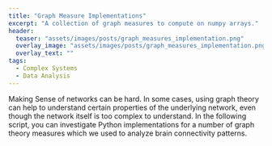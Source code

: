 ```yaml
---
title: "Graph Measure Implementations"
excerpt: "A collection of graph measures to compute on numpy arrays."
header:
  teaser: "assets/images/posts/graph_measures_implementation.png"
  overlay_image: "assets/images/posts/graph_measures_implementation.png"
  overlay_text: ""
tags:
  - Complex Systems
  - Data Analysis
---
```


Making Sense of networks can be hard. In some cases, using graph theory can help to understand certain properties of the underlying network, even though the network itself is too complex to understand.
In the following script, you can investigate Python implementations for a number of graph theory measures which we used to analyze brain connectivity patterns.


<html>
<style type="text/css">
  .gist {max-width:100%;overflow:auto;}
  .gist .blob-wrapper.data {max-height:10000px;overflow:auto;}
</style>

<script src="https://gist.github.com/DiGyt/3c06126e678e4b35afdec43a4943917d.js"></script>
</html>
